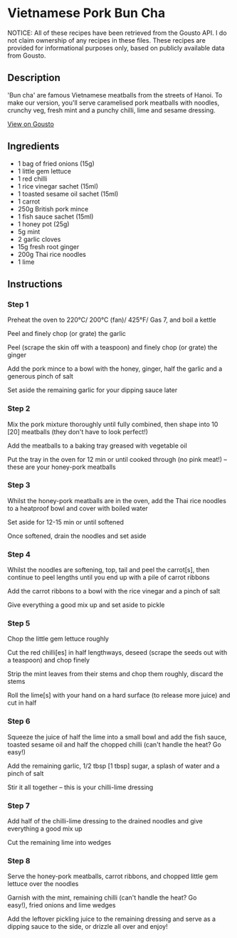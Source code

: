 # Vietnamese Pork Bun Cha

NOTICE: All of these recipes have been retrieved from the Gousto API. I do not claim ownership of any recipes in these files. These recipes are provided for informational purposes only, based on publicly available data from Gousto.

## Description

'Bun cha' are famous Vietnamese meatballs from the streets of Hanoi. To make our version, you'll serve caramelised pork meatballs with noodles, crunchy veg, fresh mint and a punchy chilli, lime and sesame dressing.

[View on Gousto](https://www.gousto.co.uk/recipes/cookbook/vietnamese-pork-bun-cha)

## Ingredients

- 1 bag of fried onions (15g)
- 1 little gem lettuce
- 1 red chilli
- 1 rice vinegar sachet (15ml)
- 1 toasted sesame oil sachet (15ml)
- 1 carrot
- 250g British pork mince
- 1 fish sauce sachet (15ml)
- 1 honey pot (25g)
- 5g mint
- 2 garlic cloves
- 15g fresh root ginger
- 200g Thai rice noodles
- 1 lime

## Instructions


### Step 1

Preheat the oven to 220°C/ 200°C (fan)/ 425°F/ Gas 7, and boil a kettle

Peel and finely chop (or grate) the garlic

Peel (scrape the skin off with a teaspoon) and finely chop (or grate) the ginger

Add the pork mince to a bowl with the honey, ginger, half the garlic and a generous pinch of salt

Set aside the remaining garlic for your dipping sauce later


### Step 2

Mix the pork mixture thoroughly until fully combined, then shape into 10<span class="text-danger"> [20]</span> meatballs (they don't have to look perfect!)

Add the meatballs to a baking tray greased with vegetable oil

Put the tray in the oven for 12 min or until cooked through (no pink meat!) – these are your honey-pork meatballs


### Step 3

Whilst the honey-pork meatballs are in the oven, add the Thai rice noodles to a heatproof bowl and cover with boiled water

Set aside for 12-15 min or until softened

Once softened, drain the noodles and set aside


### Step 4

Whilst the noodles are softening, top, tail and peel the carrot<span class="text-danger">[s]</span>, then continue to peel lengths until you end up with a pile of carrot ribbons

Add the carrot ribbons to a bowl with the rice vinegar and a pinch of salt

Give everything a good mix up and set aside to pickle


### Step 5

Chop the little gem lettuce roughly

Cut the red chilli<span class="text-danger">[es]</span> in half lengthways, deseed (scrape the seeds out with a teaspoon) and chop finely

Strip the mint leaves from their stems and chop them roughly, discard the stems

Roll the lime<span class="text-danger">[s]</span> with your hand on a hard surface (to release more juice) and cut in half


### Step 6

Squeeze the juice of half the lime into a small bowl and add the fish sauce, toasted sesame oil and half the chopped chilli (can't handle the heat? Go easy!)

Add the remaining garlic, 1/2 tbsp <span class="text-danger">[1 tbsp]</span> sugar, a splash of water and a pinch of salt

Stir it all together – this is your chilli-lime dressing


### Step 7

Add half of the chilli-lime dressing to the drained noodles and give everything a good mix up

Cut the remaining lime into wedges

### Step 8

Serve the honey-pork meatballs, carrot ribbons, and chopped little gem lettuce over the noodles

Garnish with the mint, remaining chilli (can't handle the heat? Go easy!), fried onions and lime wedges

Add the leftover pickling juice to the remaining dressing and serve as a dipping sauce to the side, or drizzle all over and enjoy!

